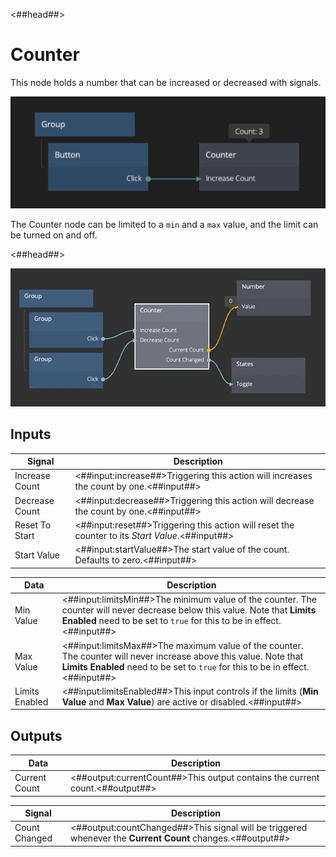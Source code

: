 <##head##>

# Counter

This node holds a <span class="ndl-data">number</span> that can be increased or decreased with <span class="ndl-signal">signals</span>.

<div class="ndl-image-with-background l">

![](counter_node.png)

</div>

The Counter node can be limited to a `min` and a `max` value, and the limit can be turned on and off.

<##head##>

<div class="ndl-image-with-background l">

![](counter.gif)

</div>

## Inputs

| Signal                                         | Description                                                                                     |
| ---------------------------------------------- | ----------------------------------------------------------------------------------------------- |
| <span class="ndl-signal">Increase Count</span> | <##input:increase##>Triggering this action will increases the count by one.<##input##>          |
| <span class="ndl-signal">Decrease Count</span> | <##input:decrease##>Triggering this action will decrease the count by one.<##input##>           |
| <span class="ndl-signal">Reset To Start</span> | <##input:reset##>Triggering this action will reset the counter to its _Start Value_.<##input##> |
| <span class="ndl-signal">Start Value</span>    | <##input:startValue##>The start value of the count. Defaults to zero.<##input##>                |

| Data                                         | Description                                                                                                                                                                                         |
| -------------------------------------------- | --------------------------------------------------------------------------------------------------------------------------------------------------------------------------------------------------- |
| <span class="ndl-data">Min Value</span>      | <##input:limitsMin##>The minimum value of the counter. The counter will never decrease below this value. Note that **Limits Enabled** need to be set to `true` for this to be in effect.<##input##> |
| <span class="ndl-data">Max Value</span>      | <##input:limitsMax##>The maximum value of the counter. The counter will never increase above this value. Note that **Limits Enabled** need to be set to `true` for this to be in effect.<##input##> |
| <span class="ndl-data">Limits Enabled</span> | <##input:limitsEnabled##>This input controls if the limits (**Min Value** and **Max Value**) are active or disabled.<##input##>                                                                     |

## Outputs

| Data                                        | Description                                                                  |
| ------------------------------------------- | ---------------------------------------------------------------------------- |
| <span class="ndl-data">Current Count</span> | <##output:currentCount##>This output contains the current count.<##output##> |

| Signal                                        | Description                                                                                                |
| --------------------------------------------- | ---------------------------------------------------------------------------------------------------------- |
| <span class="ndl-signal">Count Changed</span> | <##output:countChanged##>This signal will be triggered whenever the **Current Count** changes.<##output##> |
